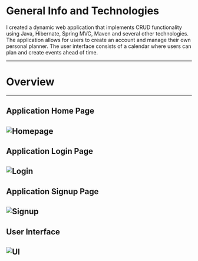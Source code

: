 # General Info and Technologies
I created a dynamic web application that implements CRUD functionality using Java, Hibernate, Spring MVC, Maven and several other technologies. The application allows for users to create an account and manage their own personal planner. The user interface consists of a calendar where users can plan and create events ahead of time.

---

# Overview
---
## Application Home Page
![Homepage](https://postimg.cc/bsK19JVm)
---
## Application Login Page
![Login](https://postimg.cc/qznN0GQG)
---
## Application Signup Page
![Signup](https://postimg.cc/479gtWYL)
---
## User Interface
![UI](https://postimg.cc/N9S0vyHV)
---
